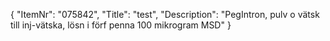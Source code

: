 {
  "ItemNr": "075842",
  "Title": "test",
  "Description": "PegIntron, pulv o vätsk till inj-vätska, lösn i förf penna 100 mikrogram MSD"
}